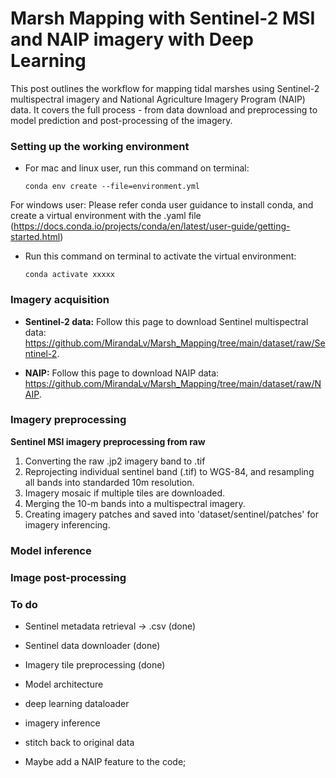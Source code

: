 # Marsh Mapping with Sentinel-2 MSI and NAIP imagery with Deep Learning

This post outlines the workflow for mapping tidal marshes using Sentinel-2 multispectral imagery and National Agriculture Imagery Program (NAIP) data. It covers the full process - from data download and preprocessing to model prediction and post-processing of the imagery.

### Setting up the working environment

- For mac and linux user, run this command on terminal:

    `conda env create --file=environment.yml`

For windows user: Please refer conda user guidance to install conda, and create a virtual environment with the .yaml file (https://docs.conda.io/projects/conda/en/latest/user-guide/getting-started.html)

- Run this command on terminal to activate the virtual environment:

    `conda activate xxxxx`


### Imagery acquisition
- **Sentinel-2 data:** Follow this page to download Sentinel multispectral data: https://github.com/MirandaLv/Marsh_Mapping/tree/main/dataset/raw/Sentinel-2.  

- **NAIP:** Follow this page to download NAIP data: https://github.com/MirandaLv/Marsh_Mapping/tree/main/dataset/raw/NAIP. 


### Imagery preprocessing

**Sentinel MSI imagery preprocessing from raw**
1. Converting the raw .jp2 imagery band to .tif
2. Reprojecting individual sentinel band (.tif) to WGS-84, and resampling all bands into standarded 10m resolution.
3. Imagery mosaic if multiple tiles are downloaded.
4. Merging the 10-m bands into a multispectral imagery. 
5. Creating imagery patches and saved into 'dataset/sentinel/patches' for imagery inferencing.


### Model inference


### Image post-processing








### To do
- Sentinel metadata retrieval -> .csv (done)
- Sentinel data downloader (done)
- Imagery tile preprocessing (done) 
- Model architecture
- deep learning dataloader
- imagery inference
- stitch back to original data

- Maybe add a NAIP feature to the code;
